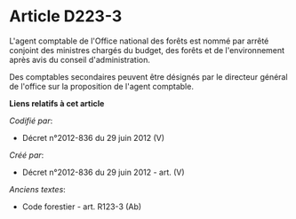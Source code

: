 # Article D223-3

L'agent comptable de l'Office national des forêts est nommé par arrêté conjoint des ministres chargés du budget, des forêts
et de l'environnement après avis du conseil d'administration.

Des comptables secondaires peuvent être désignés par le directeur général de l'office sur la proposition de l'agent
comptable.

**Liens relatifs à cet article**

_Codifié par_:

  - Décret n°2012-836 du 29 juin 2012 (V)

_Créé par_:

  - Décret n°2012-836 du 29 juin 2012 - art. (V)

_Anciens textes_:

  - Code forestier - art. R123-3 (Ab)
